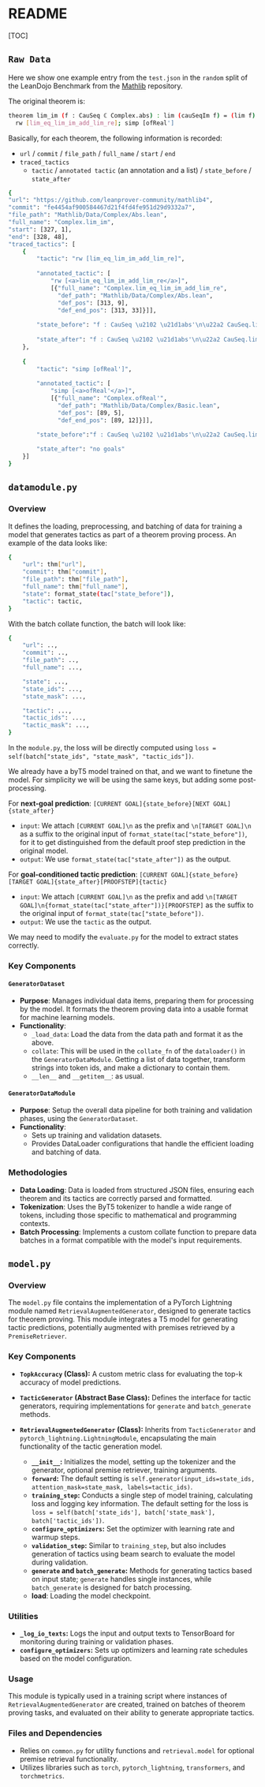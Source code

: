 # README
[TOC]

## `Raw Data`
Here we show one example entry from the `test.json` in the `random` split of the LeanDojo Benchmark from the [Mathlib](https://github.com/leanprover-community/mathlib4/blob/fe4454af900584467d21f4fd4fe951d29d9332a7/Mathlib/Data/Complex/Abs.lean#L327) repository.

The original theorem is:
```bash
theorem lim_im (f : CauSeq ℂ Complex.abs) : lim (cauSeqIm f) = (lim f).im := by
  rw [lim_eq_lim_im_add_lim_re]; simp [ofReal']
```
Basically, for each theorem, the following information is recorded:
- `url` / `commit` / `file_path` / `full_name` / `start` / `end`
- `traced_tactics`
    - `tactic` / `annotated tactic` (an annotation and a list) / `state_before` / `state_after`
```bash
{
"url": "https://github.com/leanprover-community/mathlib4", 
"commit": "fe4454af900584467d21f4fd4fe951d29d9332a7", 
"file_path": "Mathlib/Data/Complex/Abs.lean", 
"full_name": "Complex.lim_im", 
"start": [327, 1], 
"end": [328, 48], 
"traced_tactics": [
    {
        "tactic": "rw [lim_eq_lim_im_add_lim_re]",
    
        "annotated_tactic": [
            "rw [<a>lim_eq_lim_im_add_lim_re</a>]", 
            [{"full_name": "Complex.lim_eq_lim_im_add_lim_re", 
              "def_path": "Mathlib/Data/Complex/Abs.lean", 
              "def_pos": [313, 9], 
              "def_end_pos": [313, 33]}]], 
             
        "state_before": "f : CauSeq \u2102 \u21d1abs'\n\u22a2 CauSeq.lim (cauSeqIm f) = (CauSeq.lim f).im", 
           
        "state_after": "f : CauSeq \u2102 \u21d1abs'\n\u22a2 CauSeq.lim (cauSeqIm f) = (\u2191(CauSeq.lim (cauSeqRe f)) + \u2191(CauSeq.lim (cauSeqIm f)) * I).im"
    }, 
           
    {
        "tactic": "simp [ofReal']", 
      
        "annotated_tactic": [
            "simp [<a>ofReal'</a>]", 
            [{"full_name": "Complex.ofReal'", 
              "def_path": "Mathlib/Data/Complex/Basic.lean", 
              "def_pos": [89, 5], 
              "def_end_pos": [89, 12]}]], 
          
        "state_before":"f : CauSeq \u2102 \u21d1abs'\n\u22a2 CauSeq.lim (cauSeqIm f) = (\u2191(CauSeq.lim (cauSeqRe f)) + \u2191(CauSeq.lim (cauSeqIm f)) * I).im"}, 

        "state_after": "no goals"
    }]
}
```

## `datamodule.py`

### Overview
It defines the loading, preprocessing, and batching of data for training a model that generates tactics as part of a theorem proving process. An example of the data looks like:
```bash
{
    "url": thm["url"],
    "commit": thm["commit"],
    "file_path": thm["file_path"],
    "full_name": thm["full_name"],
    "state": format_state(tac["state_before"]), 
    "tactic": tactic,                            
}
```
With the batch collate function, the batch will look like:
```bash
{
    "url": ..,
    "commit": ..,
    "file_path": ..,
    "full_name": ...,

    "state": ..., 
    "state_ids": ...,
    "state_mask": ...,

    "tactic": ...,
    "tactic_ids": ...,
    "tactic_mask": ...,   
}
```
In the `module.py`, the loss will be directly computed using `loss = self(batch["state_ids", "state_mask", "tactic_ids"])`.

We already have a byT5 model trained on that, and we want to finetune the model. For simplicity we will be using the same keys, but adding some post-processing.

For **next-goal prediction**: 
`[CURRENT GOAL]{state_before}[NEXT GOAL]{state_after}`
- `input`: We attach `[CURRENT GOAL]\n` as the prefix and `\n[TARGET GOAL]\n` as a suffix to the original input of `format_state(tac["state_before"])`, for it to get distinguished from the default proof step prediction in the original model.
- `output`: We use `format_state(tac["state_after"])` as the output.

For **goal-conditioned tactic prediction**: 
`[CURRENT GOAL]{state_before}[TARGET GOAL]{state_after}[PROOFSTEP]{tactic}`
- `input`:  We attach `[CURRENT GOAL]\n` as the prefix and add `\n[TARGET GOAL]\n{format_state(tac["state_after"])}[PROOFSTEP]` as the suffix to the original input of `format_state(tac["state_before"])`.
- `output`: We use the `tactic` as the output.

We may need to modify the `evaluate.py` for the model to extract states correctly.

### Key Components

#### `GeneratorDataset`
- **Purpose**: Manages individual data items, preparing them for processing by the model. It formats the theorem proving data into a usable format for machine learning models.
- **Functionality**:
  - `_load_data`: Load the data from the data path and format it as the above.
  - `collate`: This will be used in the `collate_fn` of the `dataloader()` in the `GeneratorDataModule`. Getting a list of data together, transform strings into token ids, and make a dictionary to contain them.
  - `__len__` and `__getitem__`: as usual.

#### `GeneratorDataModule`
- **Purpose**: Setup the overall data pipeline for both training and validation phases, using the `GeneratorDataset`.
- **Functionality**:
  - Sets up training and validation datasets.
  - Provides DataLoader configurations that handle the efficient loading and batching of data.

### Methodologies

- **Data Loading**: Data is loaded from structured JSON files, ensuring each theorem and its tactics are correctly parsed and formatted.
- **Tokenization**: Uses the ByT5 tokenizer to handle a wide range of tokens, including those specific to mathematical and programming contexts.
- **Batch Processing**: Implements a custom collate function to prepare data batches in a format compatible with the model's input requirements.



## `model.py`

### Overview
The `model.py` file contains the implementation of a PyTorch Lightning module named `RetrievalAugmentedGenerator`, designed to generate tactics for theorem proving. This module integrates a T5 model for generating tactic predictions, potentially augmented with premises retrieved by a `PremiseRetriever`.

### Key Components

- **`TopkAccuracy` (Class):** A custom metric class for evaluating the top-k accuracy of model predictions.
- **`TacticGenerator` (Abstract Base Class):** Defines the interface for tactic generators, requiring implementations for `generate` and `batch_generate` methods.
- **`RetrievalAugmentedGenerator` (Class):** Inherits from `TacticGenerator` and `pytorch_lightning.LightningModule`, encapsulating the main functionality of the tactic generation model.

    - **`__init__`:** Initializes the model, setting up the tokenizer and the generator, optional premise retriever, training arguments.
    - **`forward`:** The default setting is `self.generator(input_ids=state_ids, attention_mask=state_mask, labels=tactic_ids)`.
    - **`training_step`:** Conducts a single step of model training, calculating loss and logging key information. The default setting for the loss is `loss = self(batch['state_ids'], batch['state_mask'], batch['tactic_ids'])`.
    - **`configure_optimizers`:** Set the optimizer with learning rate and warmup steps.
    - **`validation_step`:** Similar to `training_step`, but also includes generation of tactics using beam search to evaluate the model during validation.
    - **`generate` and `batch_generate`:** Methods for generating tactics based on input state; `generate` handles single instances, while `batch_generate` is designed for batch processing.
    - **load**: Loading the model checkpoint.

### Utilities

- **`_log_io_texts`:** Logs the input and output texts to TensorBoard for monitoring during training or validation phases.
- **`configure_optimizers`:** Sets up optimizers and learning rate schedules based on the model configuration.

### Usage
This module is typically used in a training script where instances of `RetrievalAugmentedGenerator` are created, trained on batches of theorem proving tasks, and evaluated on their ability to generate appropriate tactics.

### Files and Dependencies
- Relies on `common.py` for utility functions and `retrieval.model` for optional premise retrieval functionality.
- Utilizes libraries such as `torch`, `pytorch_lightning`, `transformers`, and `torchmetrics`.

